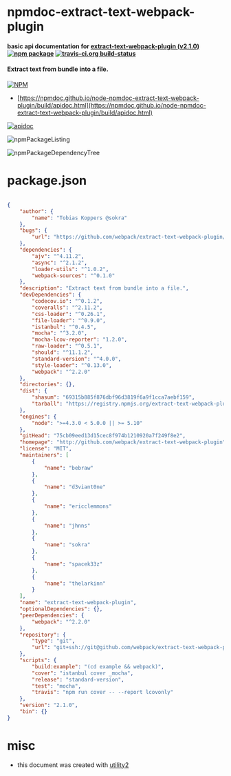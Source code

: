 # npmdoc-extract-text-webpack-plugin

#### basic api documentation for  [extract-text-webpack-plugin (v2.1.0)](http://github.com/webpack/extract-text-webpack-plugin)  [![npm package](https://img.shields.io/npm/v/npmdoc-extract-text-webpack-plugin.svg?style=flat-square)](https://www.npmjs.org/package/npmdoc-extract-text-webpack-plugin) [![travis-ci.org build-status](https://api.travis-ci.org/npmdoc/node-npmdoc-extract-text-webpack-plugin.svg)](https://travis-ci.org/npmdoc/node-npmdoc-extract-text-webpack-plugin)

#### Extract text from bundle into a file.

[![NPM](https://nodei.co/npm/extract-text-webpack-plugin.png?downloads=true&downloadRank=true&stars=true)](https://www.npmjs.com/package/extract-text-webpack-plugin)

- [https://npmdoc.github.io/node-npmdoc-extract-text-webpack-plugin/build/apidoc.html](https://npmdoc.github.io/node-npmdoc-extract-text-webpack-plugin/build/apidoc.html)

[![apidoc](https://npmdoc.github.io/node-npmdoc-extract-text-webpack-plugin/build/screenCapture.buildCi.browser.%252Ftmp%252Fbuild%252Fapidoc.html.png)](https://npmdoc.github.io/node-npmdoc-extract-text-webpack-plugin/build/apidoc.html)

![npmPackageListing](https://npmdoc.github.io/node-npmdoc-extract-text-webpack-plugin/build/screenCapture.npmPackageListing.svg)

![npmPackageDependencyTree](https://npmdoc.github.io/node-npmdoc-extract-text-webpack-plugin/build/screenCapture.npmPackageDependencyTree.svg)



# package.json

```json

{
    "author": {
        "name": "Tobias Koppers @sokra"
    },
    "bugs": {
        "url": "https://github.com/webpack/extract-text-webpack-plugin/issues"
    },
    "dependencies": {
        "ajv": "^4.11.2",
        "async": "^2.1.2",
        "loader-utils": "^1.0.2",
        "webpack-sources": "^0.1.0"
    },
    "description": "Extract text from bundle into a file.",
    "devDependencies": {
        "codecov.io": "^0.1.2",
        "coveralls": "^2.11.2",
        "css-loader": "^0.26.1",
        "file-loader": "^0.9.0",
        "istanbul": "^0.4.5",
        "mocha": "^3.2.0",
        "mocha-lcov-reporter": "1.2.0",
        "raw-loader": "^0.5.1",
        "should": "^11.1.2",
        "standard-version": "^4.0.0",
        "style-loader": "^0.13.0",
        "webpack": "^2.2.0"
    },
    "directories": {},
    "dist": {
        "shasum": "69315b885f876dbf96d3819f6a9f1cca7aebf159",
        "tarball": "https://registry.npmjs.org/extract-text-webpack-plugin/-/extract-text-webpack-plugin-2.1.0.tgz"
    },
    "engines": {
        "node": ">=4.3.0 < 5.0.0 || >= 5.10"
    },
    "gitHead": "75cb09eed13d15cec8f974b1210920a7f249f8e2",
    "homepage": "http://github.com/webpack/extract-text-webpack-plugin",
    "license": "MIT",
    "maintainers": [
        {
            "name": "bebraw"
        },
        {
            "name": "d3viant0ne"
        },
        {
            "name": "ericclemmons"
        },
        {
            "name": "jhnns"
        },
        {
            "name": "sokra"
        },
        {
            "name": "spacek33z"
        },
        {
            "name": "thelarkinn"
        }
    ],
    "name": "extract-text-webpack-plugin",
    "optionalDependencies": {},
    "peerDependencies": {
        "webpack": "^2.2.0"
    },
    "repository": {
        "type": "git",
        "url": "git+ssh://git@github.com/webpack/extract-text-webpack-plugin.git"
    },
    "scripts": {
        "build:example": "(cd example && webpack)",
        "cover": "istanbul cover _mocha",
        "release": "standard-version",
        "test": "mocha",
        "travis": "npm run cover -- --report lcovonly"
    },
    "version": "2.1.0",
    "bin": {}
}
```



# misc
- this document was created with [utility2](https://github.com/kaizhu256/node-utility2)
